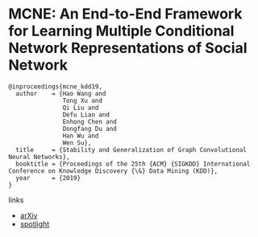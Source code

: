 # MCNE: An End-to-End Framework for Learning Multiple Conditional Network Representations of Social Network

```
@inproceedings{mcne_kdd19,
  author    = {Hao Wang and
               Tong Xu and
               Qi Liu and
               Defu Lian and
               Enhong Chen and
               Dongfang Du and
               Han Wu and
               Wen Su},
  title     = {Stability and Generalization of Graph Convolutional Neural Networks},
  booktitle = {Proceedings of the 25th {ACM} {SIGKDD} International Conference on Knowledge Discovery {\&} Data Mining (KDD)},
  year      = {2019}
}
```

links
- [arXiv](https://arxiv.org/abs/1905.11013)
- [spotlight](https://www.youtube.com/watch?v=4KYLWyXB2Pk)
